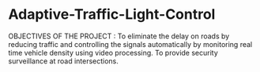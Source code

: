 # Adaptive-Traffic-Light-Control
OBJECTIVES OF THE PROJECT : To eliminate the delay on roads by reducing traffic and controlling the signals automatically by monitoring real time vehicle density using video processing. To provide security surveillance at road intersections.
